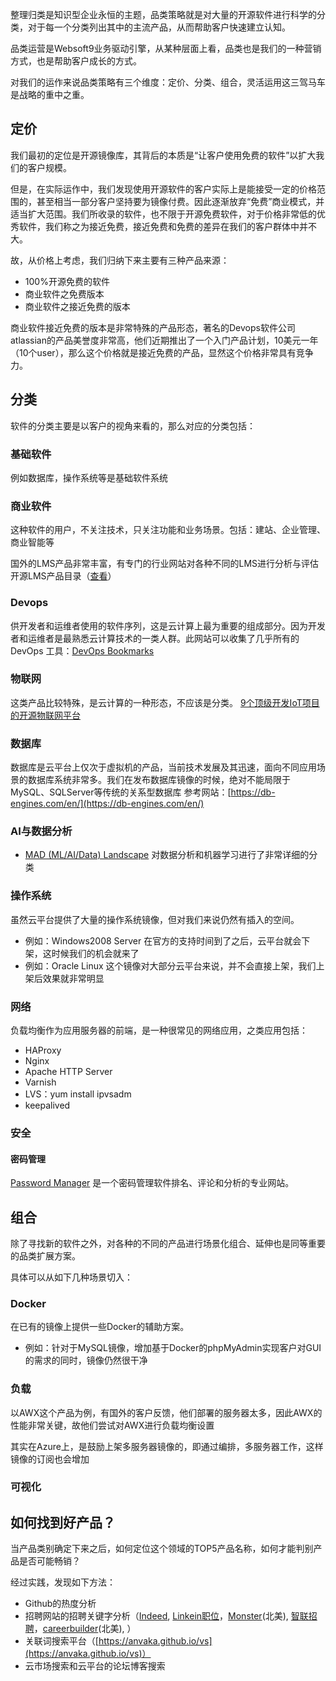 整理归类是知识型企业永恒的主题，品类策略就是对大量的开源软件进行科学的分类，对于每一个分类列出其中的主流产品，从而帮助客户快速建立认知。

品类运营是Websoft9业务驱动引擎，从某种层面上看，品类也是我们的一种营销方式，也是帮助客户成长的方式。

对我们的运作来说品类策略有三个维度：定价、分类、组合，灵活运用这三驾马车是战略的重中之重。

## 定价

我们最初的定位是开源镜像库，其背后的本质是“让客户使用免费的软件”以扩大我们的客户规模。

但是，在实际运作中，我们发现使用开源软件的客户实际上是能接受一定的价格范围的，甚至相当一部分客户坚持要为镜像付费。因此逐渐放弃“免费”商业模式，并适当扩大范围。我们所收录的软件，也不限于开源免费软件，对于价格非常低的优秀软件，我们称之为接近免费，接近免费和免费的差异在我们的客户群体中并不大。

故，从价格上考虑，我们归纳下来主要有三种产品来源：

- 100%开源免费的软件
- 商业软件之免费版本
- 商业软件之接近免费的版本

商业软件接近免费的版本是非常特殊的产品形态，著名的Devops软件公司atlassian的产品美誉度非常高，他们近期推出了一个入门产品计划，10美元一年（10个user），那么这个价格就是接近免费的产品，显然这个价格非常具有竞争力。

## 分类

软件的分类主要是以客户的视角来看的，那么对应的分类包括：

### 基础软件

例如数据库，操作系统等是基础软件系统

### 商业软件

这种软件的用户，不关注技术，只关注功能和业务场景。包括：建站、企业管理、商业智能等

国外的LMS产品非常丰富，有专门的行业网站对各种不同的LMS进行分析与评估
开源LMS产品目录（[查看](https://elearningindustry.com/directory/software-categories/learning-management-systems/license/open)）

### Devops

供开发者和运维者使用的软件序列，这是云计算上最为重要的组成部分。因为开发者和运维者是最熟悉云计算技术的一类人群。此网站可以收集了几乎所有的 DevOps 工具：[DevOps Bookmarks](https://www.devopsbookmarks.org/)


### 物联网

这类产品比较特殊，是云计算的一种形态，不应该是分类。
[9个顶级开发IoT项目的开源物联网平台](https://blog.csdn.net/shnbiot/article/details/80432017)

### 数据库

数据库是云平台上仅次于虚拟机的产品，当前技术发展及其迅速，面向不同应用场景的数据库系统非常多。我们在发布数据库镜像的时候，绝对不能局限于MySQL、SQLServer等传统的关系型数据库
参考网站：[https://db-engines.com/en/](https://db-engines.com/en/)

### AI与数据分析

* [MAD (ML/AI/Data) Landscape](https://mad.firstmark.com/) 对数据分析和机器学习进行了非常详细的分类

### 操作系统

虽然云平台提供了大量的操作系统镜像，但对我们来说仍然有插入的空间。

- 例如：Windows2008 Server 在官方的支持时间到了之后，云平台就会下架，这时候我们的机会就来了
- 例如：Oracle Linux 这个镜像对大部分云平台来说，并不会直接上架，我们上架后效果就非常明显

### 网络

负载均衡作为应用服务器的前端，是一种很常见的网络应用，之类应用包括：

- HAProxy
- Nginx
- Apache HTTP Server
- Varnish
- LVS：yum install ipvsadm
- keepalived

### 安全

#### 密码管理

[Password Manager](https://www.passwordmanager.com) 是一个密码管理软件排名、评论和分析的专业网站。

## 组合

除了寻找新的软件之外，对各种的不同的产品进行场景化组合、延伸也是同等重要的品类扩展方案。

具体可以从如下几种场景切入：

### Docker

在已有的镜像上提供一些Docker的辅助方案。

- 例如：针对于MySQL镜像，增加基于Docker的phpMyAdmin实现客户对GUI的需求的同时，镜像仍然很干净

### 负载

以AWX这个产品为例，有国外的客户反馈，他们部署的服务器太多，因此AWX的性能非常关键，故他们尝试对AWX进行负载均衡设置

其实在Azure上，是鼓励上架多服务器镜像的，即通过编排，多服务器工作，这样镜像的订阅也会增加

### 可视化

## 如何找到好产品？

当产品类别确定下来之后，如何定位这个领域的TOP5产品名称，如何才能判别产品是否可能畅销？

经过实践，发现如下方法：

- Github的热度分析
- 招聘网站的招聘关键字分析（[Indeed](https://www.indeed.com), [Linkein职位](https://www.linkedin.com/jobs/)，[Monster](https://www.monster.com)(北美), [智联招聘](https://www.zhaopin.com/)，[careerbuilder](https://www.careerbuilder.com/)(北美), ）
- 关联词搜索平台（[https://anvaka.github.io/vs](https://anvaka.github.io/vs)）
- 云市场搜索和云平台的论坛博客搜索


